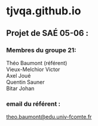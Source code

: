 # tjvqa.github.io

## Projet de SAÉ 05-06 :

### Membres du groupe 21:

Théo Baumont (référent)\
Vieux-Melchior Victor\
Axel Joué\
Quentin Sauner\
Bitar Johan

### email du référent : 
theo.baumont@edu.univ-fcomte.fr

                          
